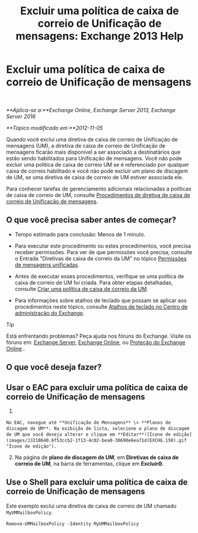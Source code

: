 ﻿---
title: 'Excluir uma política de caixa de correio de Unificação de mensagens: Exchange 2013 Help'
TOCTitle: Excluir uma política de caixa de correio de Unificação de mensagens
ms:assetid: c8758464-3c52-4dd3-b2a6-142a99bb0628
ms:mtpsurl: https://technet.microsoft.com/pt-br/library/Bb124536(v=EXCHG.150)
ms:contentKeyID: 50556284
ms.date: 05/22/2018
mtps_version: v=EXCHG.150
ms.translationtype: MT
---

# Excluir uma política de caixa de correio de Unificação de mensagens

 

_**Aplica-se a:**Exchange Online, Exchange Server 2013, Exchange Server 2016_

_**Tópico modificado em:**2012-11-05_

Quando você exclui uma diretiva de caixa de correio de Unificação de mensagens (UM), a diretiva de caixa de correio de Unificação de mensagens ficarão mais disponível a ser associado a destinatários que estão sendo habilitados para Unificação de mensagens. Você não pode excluir uma política de caixa de correio UM se é referenciado por qualquer caixa de correio habilitado e você não pode excluir um plano de discagem de UM, se uma diretiva de caixa de correio de UM estiver associada ele.

Para conhecer tarefas de gerenciamento adicionais relacionadas a políticas de caixa de correio de UM, consulte [Procedimentos de diretiva de caixa de correio de Unificação de mensagens](um-mailbox-policy-procedures-exchange-2013-help.md).

## O que você precisa saber antes de começar?

  - Tempo estimado para conclusão: Menos de 1 minuto.

  - Para executar este procedimento ou estes procedimentos, você precisa receber permissões. Para ver de que permissões você precisa, consulte o Entrada "Diretivas de caixa de correio da UM" no tópico [Permissões de mensagens unificadas](unified-messaging-permissions-exchange-2013-help.md).

  - Antes de executar esses procedimentos, verifique se uma política de caixa de correio de UM foi criada. Para obter etapas detalhadas, consulte [Criar uma política de caixa de correio da UM](create-a-um-mailbox-policy-exchange-2013-help.md).

  - Para informações sobre atalhos de teclado que possam se aplicar aos procedimentos neste tópico, consulte [Atalhos de teclado no Centro de administração do Exchange](keyboard-shortcuts-in-the-exchange-admin-center-exchange-online-protection-help.md).


> [!TIP]
> Está enfrentando problemas? Peça ajuda nos fóruns do Exchange. Visite os fóruns em: <A href="https://go.microsoft.com/fwlink/p/?linkid=60612">Exchange Server</A>, <A href="https://go.microsoft.com/fwlink/p/?linkid=267542">Exchange Online</A>, ou <A href="https://go.microsoft.com/fwlink/p/?linkid=285351">Proteção do Exchange Online</A>..



## O que você deseja fazer?

## Usar o EAC para excluir uma política de caixa de correio de Unificação de mensagens

1.  
    
    No EAC, navegue até **Unificação de Mensagens** \> **Planos de discagem de UM**. Na exibição de lista, selecione o plano de discagem de UM que você deseja alterar e clique em **Editar**![Ícone de edição](images/JJ218640.6f53ccb2-1f13-4c02-bea0-30690e6ea71d(EXCHG.150).gif "Ícone de edição").

2.  Na página de **plano de discagem de UM**, em **Diretivas de caixa de correio de UM**, na barra de ferramentas, clique em **Excluir**![Excluir ícone](images/JJ673559.14f639f6-61e8-4418-bbfb-0db14de9d2f5(EXCHG.150).gif "Excluir ícone").

## Use o Shell para excluir uma política de caixa de correio de Unificação de mensagens

Este exemplo exclui uma diretiva de caixa de correio de UM chamado `MyUMMailboxPolicy`.

    Remove-UMMailboxPolicy -Identity MyUMMailboxPolicy

